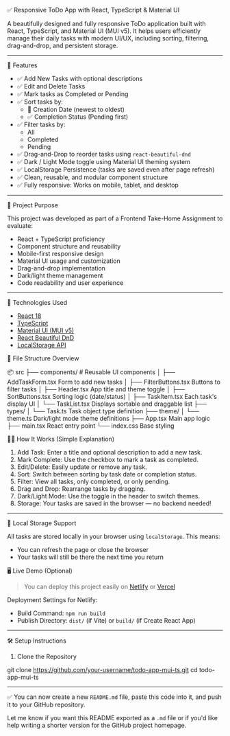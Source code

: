 ✅ Responsive ToDo App with React, TypeScript & Material UI

A beautifully designed and fully responsive ToDo application built with React, TypeScript, and Material UI (MUI v5). It helps users efficiently manage their daily tasks with modern UI/UX, including sorting, filtering, drag-and-drop, and persistent storage.

---

🚀 Features

- ✅ Add New Tasks with optional descriptions  
- ✅ Edit and Delete Tasks  
- ✅ Mark tasks as Completed or Pending  
- ✅ Sort tasks by:
  - 📅 Creation Date (newest to oldest)
  - ✅ Completion Status (Pending first)
- ✅ Filter tasks by:
  - All
  - Completed
  - Pending
- ✅ Drag-and-Drop to reorder tasks using `react-beautiful-dnd`
- ✅ Dark / Light Mode toggle using Material UI theming system
- ✅ LocalStorage Persistence (tasks are saved even after page refresh)
- ✅ Clean, reusable, and modular component structure
- ✅ Fully responsive: Works on mobile, tablet, and desktop

---

🧠 Project Purpose

This project was developed as part of a Frontend Take-Home Assignment to evaluate:

- React + TypeScript proficiency  
- Component structure and reusability  
- Mobile-first responsive design  
- Material UI usage and customization  
- Drag-and-drop implementation  
- Dark/light theme management  
- Code readability and user experience

---

🧾 Technologies Used

- [React 18](https://reactjs.org/)
- [TypeScript](https://www.typescriptlang.org/)
- [Material UI (MUI v5)](https://mui.com/)
- [React Beautiful DnD](https://github.com/atlassian/react-beautiful-dnd)
- [LocalStorage API](https://developer.mozilla.org/en-US/docs/Web/API/Window/localStorage)


📁 File Structure Overview

📦 src
├── components/ # Reusable UI components
│ ├── AddTaskForm.tsx Form to add new tasks
│ ├── FilterButtons.tsx Buttons to filter tasks
│ ├── Header.tsx App title and theme toggle
│ ├── SortButtons.tsx Sorting logic (date/status)
│ ├── TaskItem.tsx Each task's display UI
│ └── TaskList.tsx Displays sortable and draggable list
├── types/
│ └── Task.ts Task object type definition
├── theme/
│ └── theme.ts Dark/light mode theme definitions
├── App.tsx Main app logic
├── main.tsx React entry point
└── index.css Base styling

🧑‍💻 How It Works (Simple Explanation)

1. Add Task: Enter a title and optional description to add a new task.  
2. Mark Complete: Use the checkbox to mark a task as completed.  
3. Edit/Delete: Easily update or remove any task.  
4. Sort: Switch between sorting by task date or completion status.  
5. Filter: View all tasks, only completed, or only pending.  
6. Drag and Drop: Rearrange tasks by dragging.  
7. Dark/Light Mode: Use the toggle in the header to switch themes.  
8. Storage: Your tasks are saved in the browser — no backend needed!

---

💾 Local Storage Support

All tasks are stored locally in your browser using `localStorage`. This means:
- You can refresh the page or close the browser
- Your tasks will still be there the next time you return

🖥️ Live Demo (Optional)

> You can deploy this project easily on [Netlify](https://www.netlify.com/) or [Vercel](https://vercel.com/)

Deployment Settings for Netlify:
- Build Command: `npm run build`
- Publish Directory: `dist/` (if Vite) or `build/` (if Create React App)

---

🛠️ Setup Instructions

1. Clone the Repository

git clone https://github.com/your-username/todo-app-mui-ts.git
cd todo-app-mui-ts


---

✅ You can now create a new `README.md` file, paste this code into it, and push it to your GitHub repository.

Let me know if you want this README exported as a `.md` file or if you'd like help writing a shorter version for the GitHub project homepage.
